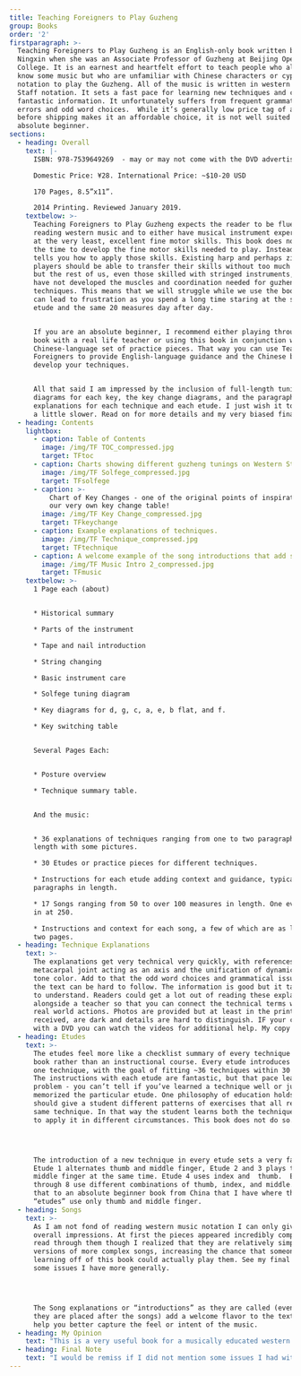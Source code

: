 ```yaml
---
title: Teaching Foreigners to Play Guzheng
group: Books
order: '2'
firstparagraph: >-
  Teaching Foreigners to Play Guzheng is an English-only book written by Yao
  Ningxin when she was an Associate Professor of Guzheng at Beijing Opera Art’s
  College. It is an earnest and heartfelt effort to teach people who already
  know some music but who are unfamiliar with Chinese characters or cypher
  notation to play the Guzheng. All of the music is written in western Flag and
  Staff notation. It sets a fast pace for learning new techniques and contains
  fantastic information. It unfortunately suffers from frequent grammatical
  errors and odd word choices.  While it’s generally low price tag of about $10
  before shipping makes it an affordable choice, it is not well suited for the
  absolute beginner.
sections:
  - heading: Overall
    text: |-
      ISBN: 978-7539649269  - may or may not come with the DVD advertised.

      Domestic Price: ¥28. International Price: ~$10-20 USD 

      170 Pages, 8.5”x11”.

      2014 Printing. Reviewed January 2019.
    textbelow: >-
      Teaching Foreigners to Play Guzheng expects the reader to be fluent in
      reading western music and to either have musical instrument experience or
      at the very least, excellent fine motor skills. This book does not take
      the time to develop the fine motor skills needed to play. Instead, it
      tells you how to apply those skills. Existing harp and perhaps zither
      players should be able to transfer their skills without too much problem
      but the rest of us, even those skilled with stringed instruments, probably
      have not developed the muscles and coordination needed for guzheng
      techniques. This means that we will struggle while we use the book. This
      can lead to frustration as you spend a long time staring at the same 
      etude and the same 20 measures day after day. 


      If you are an absolute beginner, I recommend either playing through this
      book with a real life teacher or using this book in conjunction with a
      Chinese-language set of practice pieces. That way you can use Teaching
      Foreigners to provide English-language guidance and the Chinese book to
      develop your techniques. 


      All that said I am impressed by the inclusion of full-length tuning
      diagrams for each key, the key change diagrams, and the paragraph-long
      explanations for each technique and each etude. I just wish it took things
      a little slower. Read on for more details and my very biased final note.
  - heading: Contents
    lightbox:
      - caption: Table of Contents
        image: /img/TF TOC_compressed.jpg
        target: TFtoc
      - caption: Charts showing different guzheng tunings on Western Staff notation.
        image: /img/TF Solfege_compressed.jpg
        target: TFsolfege
      - caption: >-
          Chart of Key Changes - one of the original points of inspiration for
          our very own key change table!
        image: /img/TF Key Change_compressed.jpg
        target: TFkeychange
      - caption: Example explanations of techniques.
        image: /img/TF Technique_compressed.jpg
        target: TFtechnique
      - caption: A welcome example of the song introductions that add so much flavor.
        image: /img/TF Music Intro 2_compressed.jpg
        target: TFmusic
    textbelow: >-
      1 Page each (about)


      * Historical summary

      * Parts of the instrument

      * Tape and nail introduction

      * String changing

      * Basic instrument care

      * Solfege tuning diagram

      * Key diagrams for d, g, c, a, e, b flat, and f.

      * Key switching table


      Several Pages Each:


      * Posture overview

      * Technique summary table.


      And the music:


      * 36 explanations of techniques ranging from one to two paragraphs in
      length with some pictures.

      * 30 Etudes or practice pieces for different techniques. 

      * Instructions for each etude adding context and guidance, typically 1-2
      paragraphs in length.

      * 17 Songs ranging from 50 to over 100 measures in length. One even clocks
      in at 250. 

      * Instructions and context for each song, a few of which are as long as
      two pages.
  - heading: Technique Explanations
    text: >-
      The explanations get very technical very quickly, with references to the
      metacarpal joint acting as an axis and the unification of dynamics and
      tone color. Add to that the odd word choices and grammatical issues and
      the text can be hard to follow. The information is good but it takes time
      to understand. Readers could get a lot out of reading these explanations
      alongside a teacher so that you can connect the technical terms with the
      real world actions. Photos are provided but at least in the printing I
      received, are dark and details are hard to distinguish. IF your copy comes
      with a DVD you can watch the videos for additional help. My copy did not.
  - heading: Etudes
    text: >-
      The etudes feel more like a checklist summary of every technique in the
      book rather than an instructional course. Every etude introduces at least
      one technique, with the goal of fitting ~36 techniques within 30 etudes.
      The instructions with each etude are fantastic, but that pace leads to a
      problem - you can’t tell if you’ve learned a technique well or just
      memorized the particular etude. One philosophy of education holds that you
      should give a student different patterns of exercises that all rely on the
      same technique. In that way the student learns both the technique and how
      to apply it in different circumstances. This book does not do so.




      The introduction of a new technique in every etude sets a very fast pace.
      Etude 1 alternates thumb and middle finger, Etude 2 and 3 plays thumb and
      middle finger at the same time. Etude 4 uses index and  thumb.  Etude 5
      through 8 use different combinations of thumb, index, and middle. Compare
      that to an absolute beginner book from China that I have where the first 8
      “etudes” use only thumb and middle finger.
  - heading: Songs
    text: >-
      As I am not fond of reading western music notation I can only give my
      overall impressions. At first the pieces appeared incredibly complex. As I
      read through them though I realized that they are relatively simplified
      versions of more complex songs, increasing the chance that someone
      learning off of this book could actually play them. See my final note for
      some issues I have more generally.




      The Song explanations or “introductions” as they are called (even though
      they are placed after the songs) add a welcome flavor to the text and may
      help you better capture the feel or intent of the music.
  - heading: My Opinion
    text: "This is a very useful book for a musically educated western audience. I am not part of that intended audience and therefore don’t get as much as I otherwise could.  That does not diminish the book’s value, nor the great respect I have for the author for creating this resource. It only means that it is not the best fit for me, personally. Some reading this may find it to be exactly what they are looking for.\r\n\n\r\n\nWhat prevents me from getting the full value is two fold. The book uses western music notation instead of cypher notation, and there are no Chinese characters anywhere inside.\r\n\n\r\n\nThat I have a problem with the first fact is my own fault. I do not read western music very well. It’s a struggle I would rather separate from my guzheng studies. What’s kind of funny is that the opposite may well be true for you - if you already read western sheet music, having a book like this could be wonderful. I can already say that my inability to read western sheet music meant I had to turn down the purchase of an incredible song book of 300 guzheng pieces from all around China - because it was written entirely in staves. \r\n\n\r\n\nMy second barrier is again my own perspective. For western readers, Chinese characters are intimidating at worst and very hard to keep track of at best. Leaving them out is the right call here; this book is intended to spread guzheng to people while removing the need to understand Chinese. For me though, characters are crucial for cross referencing information and sorting out strange translations. Songs and technique names, especially, would be wonderful to have. But then, that need of mine is rather particular to the running of this site; most people would be just fine without Chinese.\r\n\n\r\n\nSo again, the book is a valuable resource for people who are comfortable with Western music notation and are not familiar with Chinese characters.\r\n\n\r\n\nAll that said, the descriptions and coverage of the musical pieces inside the book are wonderful. They add so much context. The practice etudes contain extra information on the sequences and techniques you will be practicing and the full songs include some cultural background and guidance on the feel of the music."
  - heading: Final Note
    text: "I would be remiss if I did not mention some issues I had with the physical characteristics of the book itself. One, the printing I received was of low quality. The paper was more newsprint than glossy magazine, the back cover tore easily, and it looks like the printer had technical problems. Black smudges and speckles are smeared throughout the book. Two, I did not receive a DVD so I cannot speak to the quality of the information that may be on it. This was purchased for me as a gift, but the buyer was under the impression they were purchasing the DVD as well, as have other online reviewers who were upset to be without the DVD. Three, the grammar and word choice is strange enough to be confusing. This will vary based on your personal comfort with non-standard English.  I mention these issues at the end because the information in the book holds its value regardless, and since there are so few professionally written resources in English I don’t want to be too harsh. I would love to see this reprinted on high-quality stock with copy updated by a native-English speaker.\r\n\n\r\n\nOne last thing: It is my opinion, not a fact, not a formal statement, just one person’s opinion, that the guzheng should not be taught in western staff notation. I am heavily biased; I learned cypher notation first. But be that as it may, you MUST have excellent musical score reading ability to make progress through these songs. If you do not it will be very hard. Not impossible, but difficult. There is extensive mental effort that has to take place to go from diatonic staff music to a pentatonic instrument. Adjacent notes on a staff are not adjacent on the instrument. Further, the technique symbols clutter the notes, leading to some very busy, often confusing diagrams that make the songs harder to understand. Piano players will have an extra struggle in that the bass clef is not the left hand. Both hands play anywhere on the instrument. \r\n\n\r\n\nAnyways, that’s my opinion. If you find value in this, go for it! But if you  are an absolute beginner with no musical experience, I highly recommend picking a book that sets a slower pace and  teaches in cypher notation."
---
```



